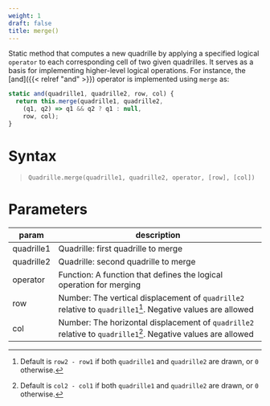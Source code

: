 ```yaml
---
weight: 1
draft: false
title: merge()
---
```


Static method that computes a new quadrille by applying a specified logical `operator` to each corresponding cell of two given quadrilles. It serves as a basis for implementing higher-level logical operations. For instance, the [and]({{< relref "and" >}}) operator is implemented using `merge` as:

```js
static and(quadrille1, quadrille2, row, col) {
  return this.merge(quadrille1, quadrille2,
    (q1, q2) => q1 && q2 ? q1 : null,
    row, col);
}
```

# Syntax

> `Quadrille.merge(quadrille1, quadrille2, operator, [row], [col])`

# Parameters

| param      | description                                                                                                   |
|------------|---------------------------------------------------------------------------------------------------------------|
| quadrille1 | Quadrille: first quadrille to merge                                                                           |
| quadrille2 | Quadrille: second quadrille to merge                                                                          |
| operator   | Function: A function that defines the logical operation for merging                                           |
| row        | Number: The vertical displacement of `quadrille2` relative to `quadrille1`[^1]. Negative values are allowed   |
| col        | Number: The horizontal displacement of `quadrille2` relative to `quadrille1`[^2]. Negative values are allowed |

[^1]: Default is `row2 - row1` if both `quadrille1` and `quadrille2` are drawn, or `0` otherwise.
[^2]: Default is `col2 - col1` if both `quadrille1` and `quadrille2` are drawn, or `0` otherwise.